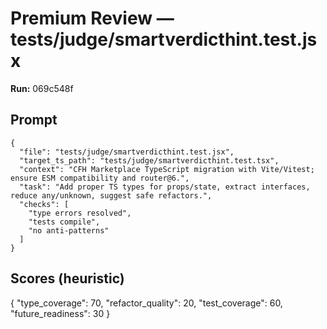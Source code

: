 # Premium Review — tests/judge/smartverdicthint.test.jsx

**Run:** 069c548f

## Prompt

```
{
  "file": "tests/judge/smartverdicthint.test.jsx",
  "target_ts_path": "tests/judge/smartverdicthint.test.tsx",
  "context": "CFH Marketplace TypeScript migration with Vite/Vitest; ensure ESM compatibility and router@6.",
  "task": "Add proper TS types for props/state, extract interfaces, reduce any/unknown, suggest safe refactors.",
  "checks": [
    "type errors resolved",
    "tests compile",
    "no anti-patterns"
  ]
}
```

## Scores (heuristic)

{
  "type_coverage": 70,
  "refactor_quality": 20,
  "test_coverage": 60,
  "future_readiness": 30
}
